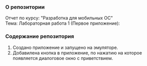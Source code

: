 ### О репозитории
Отчет по курсу: "Разработка для мобильных ОС"\
Тема: Лабораторная работа 1 (Первое приложение):

### Содержание репозитория
1. Создано приложение и запущено на эмуляторе.
2. Добавилена кнопка в приложение, по нажатию на которое появляется диалоговое окно с приветствием.
